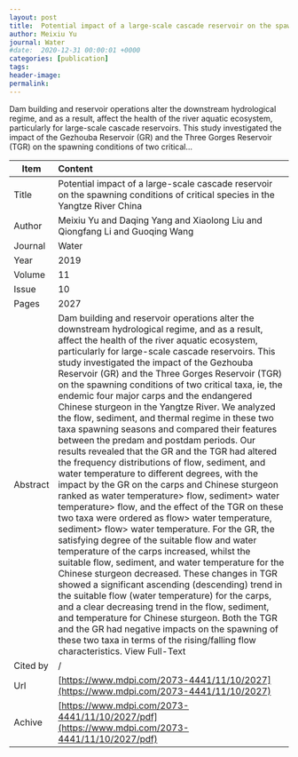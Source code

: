 ```yaml
---
layout: post
title:  Potential impact of a large-scale cascade reservoir on the spawning conditions of critical species in the Yangtze River China
author: Meixiu Yu
journal: Water
#date:  2020-12-31 00:00:01 +0000
categories: [publication]
tags: 
header-image: 
permalink: 
---
```

Dam building and reservoir operations alter the downstream hydrological regime, and as a result, affect the health of the river aquatic ecosystem, particularly for large-scale cascade reservoirs. This study investigated the impact of the Gezhouba Reservoir (GR) and the Three Gorges Reservoir (TGR) on the spawning conditions of two critical...
<!--the above is the excerpt-->
<!--more-->
<!--the following is the text-->


| Item           | Content    |
| ---------------|:------------|
| Title          | Potential impact of a large-scale cascade reservoir on the spawning conditions of critical species in the Yangtze River China     |
| Author         | Meixiu Yu and Daqing Yang and Xiaolong Liu and Qiongfang Li and Guoqing Wang    |
| Journal        | Water   |
| Year           | 2019      |
| Volume         | 11	   |
| Issue          | 10	   |
| Pages          | 2027	   |
| Abstract       | Dam building and reservoir operations alter the downstream hydrological regime, and as a result, affect the health of the river aquatic ecosystem, particularly for large-scale cascade reservoirs. This study investigated the impact of the Gezhouba Reservoir (GR) and the Three Gorges Reservoir (TGR) on the spawning conditions of two critical taxa, ie, the endemic four major carps and the endangered Chinese sturgeon in the Yangtze River. We analyzed the flow, sediment, and thermal regime in these two taxa spawning seasons and compared their features between the predam and postdam periods. Our results revealed that the GR and the TGR had altered the frequency distributions of flow, sediment, and water temperature to different degrees, with the impact by the GR on the carps and Chinese sturgeon ranked as water temperature> flow, sediment> water temperature> flow, and the effect of the TGR on these two taxa were ordered as flow> water temperature, sediment> flow> water temperature. For the GR, the satisfying degree of the suitable flow and water temperature of the carps increased, whilst the suitable flow, sediment, and water temperature for the Chinese sturgeon decreased. These changes in TGR showed a significant ascending (descending) trend in the suitable flow (water temperature) for the carps, and a clear decreasing trend in the flow, sediment, and temperature for Chinese sturgeon. Both the TGR and the GR had negative impacts on the spawning of these two taxa in terms of the rising/falling flow characteristics. View Full-Text	 |
| Cited by			 | /   |
| Url  					 | [https://www.mdpi.com/2073-4441/11/10/2027](https://www.mdpi.com/2073-4441/11/10/2027)		   |
| Achive 	       | [https://www.mdpi.com/2073-4441/11/10/2027/pdf](https://www.mdpi.com/2073-4441/11/10/2027/pdf)		 |

